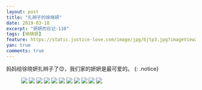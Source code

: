 ```yaml
---
layout: post
title: "扎辫子的徐晓妍"
date: 2019-03-18
excerpt: "妍妍的日记-110"
tags: [徐晓妍]
feature: https://static.justice-love.com/image/jpg/bjtp3.jpg?imageView2/1/w/1200/h/500
yan: true
comments: true
---
```

妈妈给徐晓妍扎辫子了😊，我们家的妍妍是最可爱的。
{: .notice}
<figure>
    <img src="{{ site.staticUrl }}/yanyan/image/zxbzi1.jpg?imageslim&imageMogr2/auto-orient" />
    <img src="{{ site.staticUrl }}/yanyan/image/zxbzi2.jpg?imageslim&imageMogr2/auto-orient" />
    <img src="{{ site.staticUrl }}/yanyan/image/zxbzi3.jpg?imageslim&imageMogr2/auto-orient" />
    <img src="{{ site.staticUrl }}/yanyan/image/zxbzi4.jpg?imageslim&imageMogr2/auto-orient" />
    <img src="{{ site.staticUrl }}/yanyan/image/zxbzi5.jpg?imageslim&imageMogr2/auto-orient" />
    <img src="{{ site.staticUrl }}/yanyan/image/zxbzi6.jpg?imageslim&imageMogr2/auto-orient" />
    <img src="{{ site.staticUrl }}/yanyan/image/zxbzi7.jpg?imageslim&imageMogr2/auto-orient" />
    <img src="{{ site.staticUrl }}/yanyan/image/zxbzi8.jpg?imageslim&imageMogr2/auto-orient" />
    <img src="{{ site.staticUrl }}/yanyan/image/zxbzi9.jpg?imageslim&imageMogr2/auto-orient" />
    <img src="{{ site.staticUrl }}/yanyan/image/zxbzi10.jpg?imageslim&imageMogr2/auto-orient" />
    <img src="{{ site.staticUrl }}/yanyan/image/zxbzi11.jpg?imageslim&imageMogr2/auto-orient" />
</figure>
